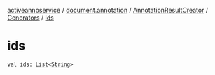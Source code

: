 [activeannoservice](../../../index.md) / [document.annotation](../../index.md) / [AnnotationResultCreator](../index.md) / [Generators](index.md) / [ids](./ids.md)

# ids

`val ids: `[`List`](https://kotlinlang.org/api/latest/jvm/stdlib/kotlin.collections/-list/index.html)`<`[`String`](https://kotlinlang.org/api/latest/jvm/stdlib/kotlin/-string/index.html)`>`